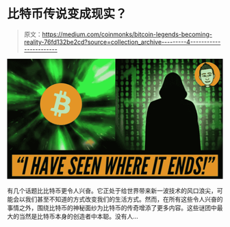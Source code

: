 # 比特币传说变成现实？

> 原文：<https://medium.com/coinmonks/bitcoin-legends-becoming-reality-76fd132be2cd?source=collection_archive---------4----------------------->

![](img/e516898de674c20da4efc36f198cbe3f.png)

有几个话题比比特币更令人兴奋。它正处于给世界带来新一波技术的风口浪尖，可能会以我们甚至不知道的方式改变我们的生活方式。然而，在所有这些令人兴奋的事情之外，围绕比特币的神秘面纱为比特币的传奇增添了更多内容。这些谜团中最大的当然是比特币本身的创造者中本聪。没有人…